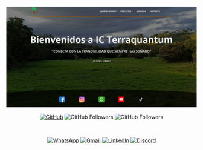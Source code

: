 ![alt text](image.png)

<div align="center">

[![GitHub](https://img.shields.io/badge/GitHub-Profile-black?style=flat&logo=github)](https://github.com/Marioalf2002)
![GitHub Followers](https://img.shields.io/github/followers/Marioalf2002?style=social)
![GitHub Followers](https://img.shields.io/github/stars/Marioalf2002?style=social)

<br>

[![WhatsApp](https://img.shields.io/badge/WhatsApp-Chat-green?style=flat&logo=whatsapp)](https://wa.me/message/MC62R3PTOHVDN1)
[![Gmail](https://img.shields.io/badge/Gmail-Email-red?style=flat&logo=gmail)](contacto@mariowebdesigns.com)
[![LinkedIn](https://img.shields.io/badge/LinkedIn-Profile-blue?style=flat&logo=linkedin)](https://www.linkedin.com/in/mariowebdesign)
[![Discord](https://img.shields.io/badge/Discord-Chat-blue?style=flat&logo=discord)](https://discordapp.com/users/744348258893168680)

</div>

